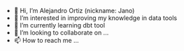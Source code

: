 - 👋 Hi, I’m Alejandro Ortiz (nickname: Jano)
- 👀 I’m interested in improving my knowledge in data tools 
- 🌱 I’m currently learning dbt tool
- 💞️ I’m looking to collaborate on ...
- 📫 How to reach me ...

<!---
janokom91/janokom91 is a ✨ special ✨ repository because its `README.md` (this file) appears on your GitHub profile.
You can click the Preview link to take a look at your changes.
--->
